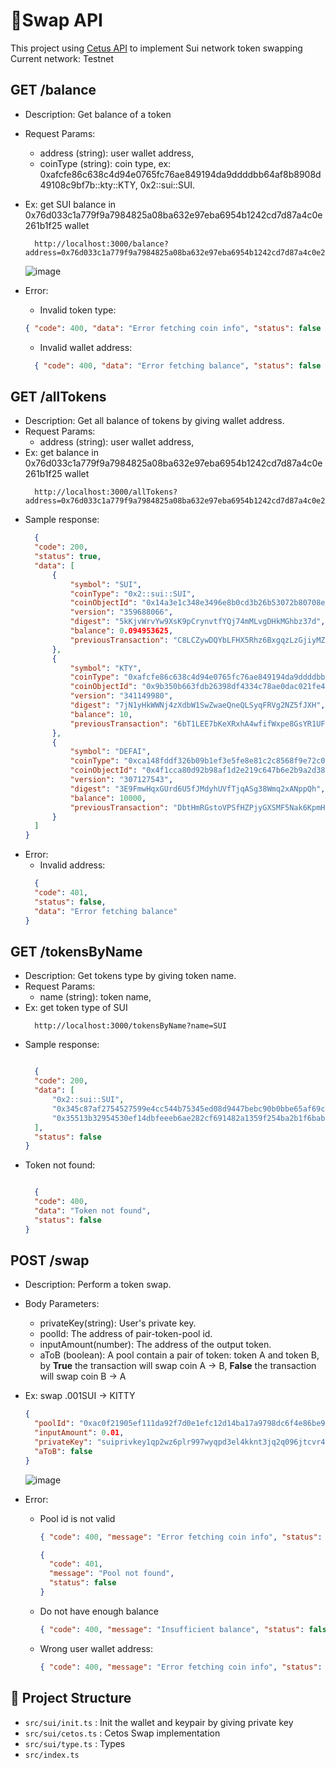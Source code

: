 # 🚀Swap API

This project using [Cetus API](https://cetus-1.gitbook.io/cetus-docs) to implement Sui network token swapping
Current network: Testnet

## GET /balance

- Description: Get balance of a token
- Request Params:
  - address (string): user wallet address,
  - coinType (string): coin type, ex: 0xafcfe86c638c4d94e0765fc76ae849194da9ddddbb64af8b8908d49108c9bf7b::kty::KTY, 0x2::sui::SUI.
- Ex: get SUI balance in 0x76d033c1a779f9a7984825a08ba632e97eba6954b1242cd7d87a4c0e261b1f25 wallet
  ```
    http://localhost:3000/balance?address=0x76d033c1a779f9a7984825a08ba632e97eba6954b1242cd7d87a4c0e261b1f25&coinType=0x2::sui::SUI
  ```
  ![image](https://github.com/user-attachments/assets/0a2ee9ae-d4df-4877-bc2c-3711518c5bda)

  
- Error:

  - Invalid token type:

  ```json
  { "code": 400, "data": "Error fetching coin info", "status": false }
  ```

  - Invalid wallet address:

  ```json
    { "code": 400, "data": "Error fetching balance", "status": false };

  ```

## GET /allTokens
- Description: Get all balance of tokens by giving wallet address.
- Request Params:
  - address (string): user wallet address,
- Ex: get balance in 0x76d033c1a779f9a7984825a08ba632e97eba6954b1242cd7d87a4c0e261b1f25 wallet
  ```
    http://localhost:3000/allTokens?address=0x76d033c1a779f9a7984825a08ba632e97eba6954b1242cd7d87a4c0e261b1f25
  ```
- Sample response:
  ```json
    {
    "code": 200,
    "status": true,
    "data": [
        {
            "symbol": "SUI",
            "coinType": "0x2::sui::SUI",
            "coinObjectId": "0x14a3e1c348e3496e8b0cd3b26b53072b80708ef02c76d9fb60bba51fb9554e78",
            "version": "359688066",
            "digest": "5kKjvWrvYw9XsK9pCrynvtfYQj74mMLvgDHkMGhbz37d",
            "balance": 0.094953625,
            "previousTransaction": "C8LCZywDQYbLFHX5Rhz6BxgqzLzGjiyMZjVL5bKnoJtc"
        },
        {
            "symbol": "KTY",
            "coinType": "0xafcfe86c638c4d94e0765fc76ae849194da9ddddbb64af8b8908d49108c9bf7b::kty::KTY",
            "coinObjectId": "0x9b350b663fdb26398df4334c78ae0dac021fe491896f298207caaeda7ed22341",
            "version": "341149980",
            "digest": "7jN1yHkWWNj4zXdbW1SwZwaeQneQLSyqFRVg2NZ5fJXH",
            "balance": 10,
            "previousTransaction": "6bT1LEE7bKeXRxhA4wfifWxpe8GsYR1UFfQDcVej8vPh"
        },
        {
            "symbol": "DEFAI",
            "coinType": "0xca148fddf326b09b1ef3e5fe8e81c2c8568f9e72c0083d651f1652528263a82f::defai::DEFAI",
            "coinObjectId": "0x4f1cca80d92b98af1d2e219c647b6e2b9a2d382a767b07b3ef85e04d6310da02",
            "version": "307127543",
            "digest": "3E9FmwHqxGUrd6U5fJMdyhUVfTjqASg38Wmq2xANppQh",
            "balance": 10000,
            "previousTransaction": "DbtHmRGstoVPSfHZPjyGXSMF5Nak6KpmH5JQeeRgAxDg"
        }
    ]
  }
  ```
- Error:
  - Invalid address:
  ```json
    {
    "code": 401,
    "status": false,
    "data": "Error fetching balance"
  }
  ```

## GET /tokensByName
- Description: Get tokens type by giving token name.
- Request Params:
  - name (string): token name,
- Ex: get token type of SUI
  ```
    http://localhost:3000/tokensByName?name=SUI
  ```
- Sample response:
  ```json

    {
    "code": 200,
    "data": [
        "0x2::sui::SUI",
        "0x345c87af2754527599e4cc544b75345ed08d9447bebc90b0bbe65af69c1b343e::sui::SUI",
        "0x35513b32954530ef14dbfeeeb6ae282cf691482a1359f254ba2b1f6bab088f40::sui::SUI"
    ],
    "status": false
  }
  ```
- Token not found:
  ```json

    {
    "code": 400,
    "data": "Token not found",
    "status": false
  }
  ```

## POST /swap

- Description: Perform a token swap.
- Body Parameters:
  - privateKey(string): User's private key.
  - poolId: The address of pair-token-pool id.
  - inputAmount(number): The address of the output token.
  - aToB (boolean): A pool contain a pair of token: token A and token B, by **True** the transaction will swap coin A -> B, **False** the transaction will swap coin B -> A
- Ex: swap .001SUI -> KITTY

  ```json
  {
    "poolId": "0xac0f21905ef111da92f7d0e1efc12d14ba17a9798dc6f4e86be9901144b8c84e",
    "inputAmount": 0.01,
    "privateKey": "suiprivkey1qp2wz6plr997wyqpd3el4kknt3jq2q096jtcvr4f5h62g9yrztgpsf3vhk0",
    "aToB": false
  }
  ```
  ![image](https://github.com/user-attachments/assets/465f4f84-ae16-42b3-9bf7-7215e7337855)

 

- Error:

  - Pool id is not valid

    ```json
    { "code": 400, "message": "Error fetching coin info", "status": false }
    ```

    ```json
    {
      "code": 401,
      "message": "Pool not found",
      "status": false
    }
    ```

  - Do not have enough balance
    ```json
    { "code": 400, "message": "Insufficient balance", "status": false }
    ```
  - Wrong user wallet address:
    ```json
    { "code": 400, "message": "Error fetching coin info", "status": false };
    ```

## 📂 Project Structure

- `src/sui/init.ts` : Init the wallet and keypair by giving private key
- `src/sui/cetos.ts` : Cetos Swap implementation
- `src/sui/type.ts` : Types
- `src/index.ts`
